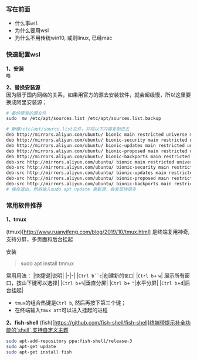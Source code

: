 ### 写在前面
+ 什么事`wsl`
+ 为什么要用wsl
+ 为什么不用传统win10, 或则linux, 已经mac

### 快速配置wsl
**1、安装**  
`略`

**2、替换安装源**  
因为限于国内网络的关系，如果用官方的源去安装软件，就会超级慢，所以这里要换成阿里安装源；
```bash
# 备份原有的源文件
sudo  mv /etc/apt/sources.list /etc/apt/sources.list.backup

# 新建/etc/apt/source.list文件，并将以下内容复制进去
deb http://mirrors.aliyun.com/ubuntu/ bionic main restricted universe multiverse
deb http://mirrors.aliyun.com/ubuntu/ bionic-security main restricted universe multiverse
deb http://mirrors.aliyun.com/ubuntu/ bionic-updates main restricted universe multiverse
deb http://mirrors.aliyun.com/ubuntu/ bionic-proposed main restricted universe multiverse
deb http://mirrors.aliyun.com/ubuntu/ bionic-backports main restricted universe multiverse
deb-src http://mirrors.aliyun.com/ubuntu/ bionic main restricted universe multiverse
deb-src http://mirrors.aliyun.com/ubuntu/ bionic-security main restricted universe multiverse
deb-src http://mirrors.aliyun.com/ubuntu/ bionic-updates main restricted universe multiverse
deb-src http://mirrors.aliyun.com/ubuntu/ bionic-proposed main restricted universe multiverse
deb-src http://mirrors.aliyun.com/ubuntu/ bionic-backports main restricted universe multiverse
# 保存退出，然后输入sudo apt update 更新源，会发现快很多
```
### 常用软件推荐

**1、tmux**

(tmux)[http://www.ruanyifeng.com/blog/2019/10/tmux.html] 是终端复用神奇,支持分屏，多页面和后台挂起

安装
>sudo apt install tmnux

常用用法：
|快捷键|说明|
|-|-|
|`Ctrl b``c`|创建新的`窗口`|
|`Ctrl b`+ `w`| 展示所有窗口，按山下键可以选择|
|`Ctrl b`+`%`|垂直分屏|
|`Ctrl b`+ `"`|水平分屏|
|`Ctrl b`+`d`|后台挂起|

+ `tmux`的组合热键是`Ctrl b`, 然后再按下第三个键；
+ 在终端输入`tmux att`可以进入挂起的进程

**2、fish-shell**
(fish)[https://github.com/fish-shell/fish-shell]终端带提示补全功能的`shell`,支持自定义主题
```bash
sudo apt-add-repository ppa:fish-shell/release-3
sudo apt-get update
sudo apt-get install fish
```
